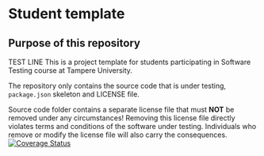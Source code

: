 # Student template

## Purpose of this repository
TEST LINE
This is a project template for students participating in Software Testing course
at Tampere University.

The repository only contains the source code that is under testing, `package.json` skeleton
and LICENSE file.

Source code folder contains a separate license file that must **NOT** be removed under any circumstances!
Removing this license file directly violates terms and conditions of the software under testing.
Individuals who remove or modify the license file will also carry the consequences.
[![Coverage Status](https://coveralls.io/repos/github/MSurvonen/utilityLibraryTests/badge.svg?branch=main)](https://coveralls.io/github/MSurvonen/utilityLibraryTests?branch=main)

